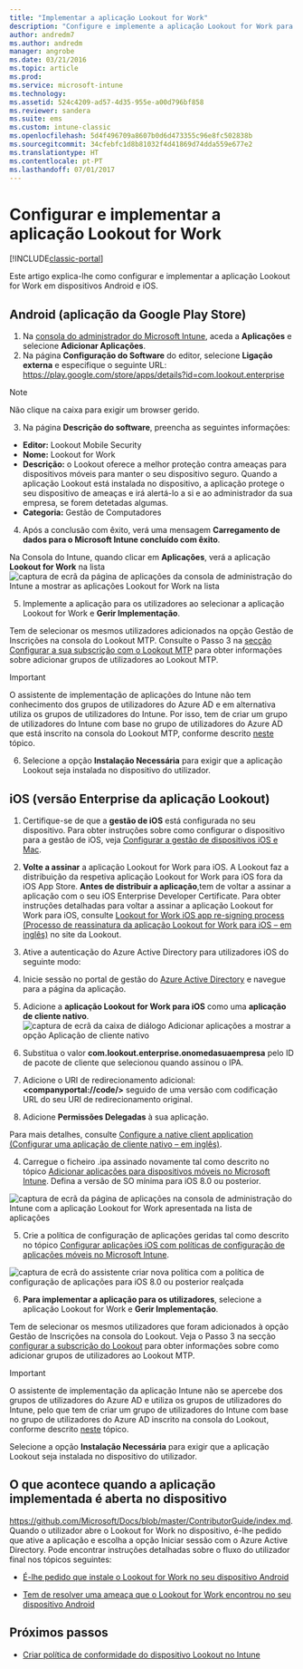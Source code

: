 ```yaml
---
title: "Implementar a aplicação Lookout for Work"
description: "Configure e implemente a aplicação Lookout for Work para Android."
author: andredm7
ms.author: andredm
manager: angrobe
ms.date: 03/21/2016
ms.topic: article
ms.prod: 
ms.service: microsoft-intune
ms.technology: 
ms.assetid: 524c4209-ad57-4d35-955e-a00d796bf858
ms.reviewer: sandera
ms.suite: ems
ms.custom: intune-classic
ms.openlocfilehash: 5d4f496709a8607b0d6d473355c96e8fc502838b
ms.sourcegitcommit: 34cfebfc1d8b81032f4d41869d74dda559e677e2
ms.translationtype: HT
ms.contentlocale: pt-PT
ms.lasthandoff: 07/01/2017
---
```

# <a name="configure-and-deploy-lookout-for-work-app"></a>Configurar e implementar a aplicação Lookout for Work

[!INCLUDE[classic-portal](../includes/classic-portal.md)]

Este artigo explica-lhe como configurar e implementar a aplicação Lookout for Work em dispositivos Android e iOS.

## <a name="android-google-play-store-app"></a>Android (aplicação da Google Play Store)

1.  Na [consola do administrador do Microsoft Intune](https://manage.microsoft.com), aceda a **Aplicações** e selecione **Adicionar Aplicações**.
2.  Na página **Configuração do Software** do editor, selecione **Ligação externa** e especifique o seguinte URL: https://play.google.com/store/apps/details?id=com.lookout.enterprise
  >[!NOTE]
  >Não clique na caixa para exigir um browser gerido.

3.  Na página **Descrição do software**, preencha as seguintes informações:
  * **Editor:** Lookout Mobile Security
  * **Nome:** Lookout for Work
  * **Descrição:** o Lookout oferece a melhor proteção contra ameaças para dispositivos móveis para manter o seu dispositivo seguro. Quando a aplicação Lookout está instalada no dispositivo, a aplicação protege o seu dispositivo de ameaças e irá alertá-lo a si e ao administrador da sua empresa, se forem detetadas algumas.
  * **Categoria:** Gestão de Computadores

4. Após a conclusão com êxito, verá uma mensagem **Carregamento de dados para o Microsoft Intune concluído com êxito**.

  Na Consola do Intune, quando clicar em **Aplicações**, verá a aplicação **Lookout for Work** na lista ![captura de ecrã da página de aplicações da consola de administração do Intune a mostrar as aplicações Lookout for Work na lista](../media/mtp/lookout-app-listed-intune-console.png)

5. Implemente a aplicação para os utilizadores ao selecionar a aplicação Lookout for Work e **Gerir Implementação**.

  Tem de selecionar os mesmos utilizadores adicionados na opção Gestão de Inscrições na consola do Lookout MTP.  Consulte o Passo 3 na [secção Configurar a sua subscrição com o Lookout MTP](configure-deploy-lookout-for-work-app.md) para obter informações sobre adicionar grupos de utilizadores ao Lookout MTP.

  >[!IMPORTANT]
  > O assistente de implementação de aplicações do Intune não tem conhecimento dos grupos de utilizadores do Azure AD e em alternativa utiliza os grupos de utilizadores do Intune. Por isso, tem de criar um grupo de utilizadores do Intune com base no grupo de utilizadores do Azure AD que está inscrito na consola do Lookout MTP, conforme descrito [neste](plan-your-user-and-device-groups.md) tópico.

6. Selecione a opção **Instalação Necessária** para exigir que a aplicação Lookout seja instalada no dispositivo do utilizador.

## <a name="ios-enterprise-signed-version-of-lookout-app"></a>iOS (versão Enterprise da aplicação Lookout)

1. Certifique-se de que a **gestão de iOS** está configurada no seu dispositivo. Para obter instruções sobre como configurar o dispositivo para a gestão de iOS, veja [Configurar a gestão de dispositivos iOS e Mac](set-up-ios-and-mac-management-with-microsoft-intune.md).

2. **Volte a assinar** a aplicação Lookout for Work para iOS. A Lookout faz a distribuição da respetiva aplicação Lookout for Work para iOS fora da iOS App Store. **Antes de distribuir a aplicação**,tem de voltar a assinar a aplicação com o seu iOS Enterprise Developer Certificate. Para obter instruções detalhadas para voltar a assinar a aplicação Lookout for Work para iOS, consulte [Lookout for Work iOS app re-signing process (Processo de reassinatura da aplicação Lookout for Work para iOS – em inglês)](https://personal.support.lookout.com/hc/articles/114094038714) no site da Lookout.

3. Ative a autenticação do Azure Active Directory para utilizadores iOS do seguinte modo:
  1.  Inicie sessão no portal de gestão do [Azure Active Directory](https://manage.windowsazure.com) e navegue para a página da aplicação.
  2.  Adicione a **aplicação Lookout for Work para iOS** como uma **aplicação de cliente nativo**.
  ![captura de ecrã da caixa de diálogo Adicionar aplicações a mostrar a opção Aplicação de cliente nativo](../media/mtp/aad-add-app.png)
  3. Substitua o valor **com.lookout.enterprise.onomedasuaempresa** pelo ID de pacote de cliente que selecionou quando assinou o IPA.
  4.  Adicione o URI de redirecionamento adicional: **&lt;companyportal://code/>** seguido de uma versão com codificação URL do seu URI de redirecionamento original.
  5.  Adicione **Permissões Delegadas** à sua aplicação.

  Para mais detalhes, consulte [Configure a native client application (Configurar uma aplicação de cliente nativo – em inglês)](https://azure.microsoft.com/documentation/articles/app-service-mobile-how-to-configure-active-directory-authentication/#optional-configure-a-native-client-application).

4. Carregue o ficheiro .ipa assinado novamente tal como descrito no tópico [Adicionar aplicações para dispositivos móveis no Microsoft Intune](/intune-classic/deploy-use/add-apps-for-mobile-devices-in-microsoft-intune). Defina a versão de SO mínima para iOS 8.0 ou posterior.

  ![captura de ecrã da página de aplicações na consola de administração do Intune com a aplicação Lookout for Work apresentada na lista de aplicações](../media/mtp/ios-app-uploaded-intune.png)

5. Crie a política de configuração de aplicações geridas tal como descrito no tópico [Configurar aplicações iOS com políticas de configuração de aplicações móveis no Microsoft Intune](/intune-classic/deploy-use/configure-ios-apps-with-mobile-app-configuration-policies-in-microsoft-intune).

  ![captura de ecrã do assistente criar nova política com a política de configuração de aplicações para iOS 8.0 ou posterior realçada](../media/mtp/ios-app-config.png)

6. **Para implementar a aplicação para os utilizadores**, selecione a aplicação Lookout for Work e **Gerir Implementação**.

  Tem de selecionar os mesmos utilizadores que foram adicionados à opção Gestão de Inscrições na consola do Lookout.  Veja o Passo 3 na secção [configurar a subscrição do Lookout](https://docs.microsoft.com/sccm/protect/deploy-use/configure-and-deploy-lookout-for-work-apps) para obter informações sobre como adicionar grupos de utilizadores ao Lookout MTP.

  >[!IMPORTANT]
  > O assistente de implementação da aplicação Intune não se apercebe dos grupos de utilizadores do Azure AD e utiliza os grupos de utilizadores do Intune, pelo que tem de criar um grupo de utilizadores do Intune com base no grupo de utilizadores do Azure AD inscrito na consola do Lookout, conforme descrito [neste](plan-your-user-and-device-groups.md) tópico.

  Selecione a opção **Instalação Necessária** para exigir que a aplicação Lookout seja instalada no dispositivo do utilizador.

## <a name="what-happens-when-the-deployed-app-is-opened-on-the-device"></a>O que acontece quando a aplicação implementada é aberta no dispositivo
https://github.com/Microsoft/Docs/blob/master/ContributorGuide/index.md. Quando o utilizador abre o Lookout for Work no dispositivo, é-lhe pedido que ative a aplicação e escolha a opção Iniciar sessão com o Azure Active Directory. Pode encontrar instruções detalhadas sobre o fluxo do utilizador final nos tópicos seguintes:

* [É-lhe pedido que instale o Lookout for Work no seu dispositivo Android](https://docs.microsoft.com/intune-user-help/you-are-prompted-to-install-lookout-for-work-android)

* [Tem de resolver uma ameaça que o Lookout for Work encontrou no seu dispositivo Android](https://docs.microsoft.com/intune-user-help/you-need-to-resolve-a-threat-found-by-lookout-for-work-android)

## <a name="next-steps"></a>Próximos passos
* [Criar política de conformidade do dispositivo Lookout no Intune](https://docs.microsoft.com/sccm/protect/deploy-use/enable-device-threat-protection-rule-compliance-policy)
